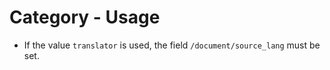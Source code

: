 # Category - Usage

* If the value `translator` is used, the field `/document/source_lang` must be
  set.
